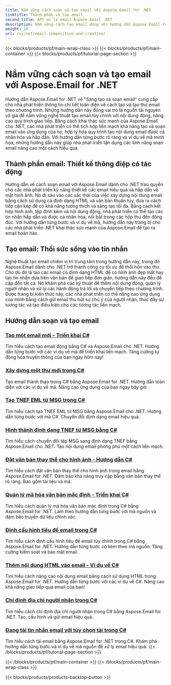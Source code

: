 ```yaml
---
title: Nắm vững cách soạn và tạo email với Aspose.Email for .NET
linktitle: Thành phần và tạo email
second_title: API xử lý email Aspose.Email .NET
description: Nắm vững cách tạo email động với hướng dẫn Aspose.Email for .NET. Tạo các email hấp dẫn theo chương trình, cá nhân hóa nội dung, thêm tệp đính kèm và nâng cao khả năng giao tiếp.
weight: 10
url: /vi/net/email-composition-and-creation/
---
```


{{< blocks/products/pf/main-wrap-class >}}
{{< blocks/products/pf/main-container >}}
{{< blocks/products/pf/tutorial-page-section >}}

# Nắm vững cách soạn và tạo email với Aspose.Email for .NET


Hướng dẫn Aspose.Email for .NET về "Sáng tạo và soạn email" cung cấp cho nhà phát triển thông tin chi tiết toàn diện về cách tạo và tạo thư email theo chương trình. Những hướng dẫn này đóng vai trò là nguồn tài nguyên vô giá để nắm vững nghệ thuật tạo email tùy chỉnh với nội dung động, nâng cao quy trình giao tiếp. Bằng cách khai thác sức mạnh của Aspose.Email cho .NET, các nhà phát triển có thể tích hợp liền mạch khả năng tạo và soạn email vào ứng dụng của họ, hợp lý hóa quy trình tạo nội dung email được cá nhân hóa và hấp dẫn. Với hướng dẫn từng bước rõ ràng và ví dụ về mã minh họa, những hướng dẫn này giúp nhà phát triển tận dụng các tính năng soạn email nâng cao một cách hiệu quả.

## Thành phần email: Thiết kế thông điệp có tác động

Hướng dẫn về cách soạn email với Aspose.Email dành cho .NET trao quyền cho các nhà phát triển kỹ năng thiết kế các email hiệu quả và hấp dẫn về mặt hình ảnh. Nó đi sâu vào các sắc thái của việc xây dựng nội dung email bằng cách sử dụng cả định dạng HTML và văn bản thuần túy, đưa ra cách tiếp cận kép để có khả năng tương thích và sáng tạo tối đa. Bằng cách kết hợp hình ảnh, tệp đính kèm và nội dung động, nhà phát triển có thể tạo các tin nhắn hấp dẫn và được cá nhân hóa, nổi bật trong các hộp thư đến đông đúc. Với hướng dẫn từng bước và ví dụ về mã, hướng dẫn này trang bị cho các nhà phát triển .NET khai thác sức mạnh của Aspose.Email để tạo ra email hoàn hảo.

## Tạo email: Thổi sức sống vào tin nhắn

Nghệ thuật tạo email chiếm vị trí trung tâm trong hướng dẫn này, trong đó Aspose.Email dành cho .NET trở thành công cụ tối ưu để thổi hồn vào thư. Cho dù đó là tạo các email có định dạng HTML để có hình ảnh đẹp mắt hay tạo tin nhắn dựa trên văn bản để giao tiếp đơn giản, hướng dẫn này đều đề cập đến tất cả. Nó khám phá các kỹ thuật để thêm nội dung động, quản lý người nhận và xử lý các hành động trả lời và chuyển tiếp theo chương trình. Được trang bị kiến thức này, các nhà phát triển có thể nâng cao ứng dụng của mình bằng cách gửi email thu hút sự chú ý của người nhận, thúc đẩy sự tương tác và tạo điều kiện cho các tương tác liền mạch.

## Hướng dẫn soạn và tạo email
### [Tạo một email mới - Triển khai C#](./crafting-a-fresh-email-csharp-implementation/)
Tìm hiểu cách tạo email động bằng C# và Aspose.Email cho .NET. Hướng dẫn từng bước với các ví dụ về mã để triển khai liền mạch. Tăng cường tự động hóa truyền thông của bạn ngày hôm nay!
### [Xây dựng một thư mới trong C#](./constructing-a-new-mail-message-in-csharp/)
Tạo email thành thạo trong C# bằng Aspose.Email for .NET. Hướng dẫn toàn diện với các ví dụ về mã. Nâng cao ứng dụng của bạn ngay bây giờ
### [Tạo TNEF EML từ MSG trong C#](./generating-tnef-eml-from-msg-in-csharp/)
Tìm hiểu cách tạo TNEF EML từ MSG bằng Aspose.Email cho .NET. Hướng dẫn từng bước với mã C#. Chuyển đổi định dạng email hiệu quả.
### [Hình thành định dạng TNEF từ MSG bằng C#](./forming-tnef-format-from-msg-with-csharp/)
Tìm hiểu cách chuyển đổi tệp MSG sang định dạng TNEF bằng Aspose.Email cho .NET. Tạo nội dung email phong phú một cách liền mạch. 
### [Đặt văn bản thay thế cho hình ảnh - Hướng dẫn C#](./setting-alternative-text-for-images-csharp-guide/)
 Tìm hiểu cách đặt văn bản thay thế cho hình ảnh trong email bằng Aspose.Email for .NET. Đảm bảo khả năng truy cập bằng văn bản thay thế rõ ràng. Bao gồm tài liệu và mã.
### [Quản lý mã hóa văn bản mặc định - Triển khai C#](./managing-default-text-encoding-csharp-implementation/)
Tìm hiểu cách quản lý mã hóa văn bản mặc định trong C# bằng Aspose.Email for .NET. Làm theo hướng dẫn từng bước với mã nguồn và đảm bảo truyền dữ liệu chính xác.
### [Định cấu hình tiêu đề email trong C#](./configuring-email-headers-in-csharp/)
Tìm hiểu cách định cấu hình tiêu đề email tùy chỉnh trong C# bằng Aspose.Email for .NET. Hướng dẫn từng bước có kèm theo mã nguồn. Tăng cường kiểm soát và bảo mật email.
### [Thêm nội dung HTML vào email - Ví dụ về C#](./adding-html-body-to-emails-csharp-example/)
Tìm hiểu cách nâng cao nội dung email bằng cách sử dụng HTML trong Aspose.Email for .NET. Hướng dẫn từng bước với các ví dụ về C#. Nâng cao khả năng giao tiếp qua email của bạn!
### [Chỉ định địa chỉ người nhận trong C#](./specifying-recipient-addresses-in-csharp/)
Tìm hiểu cách chỉ định địa chỉ người nhận trong C# bằng Aspose.Email for .NET. Tạo, cấu hình và gửi email hiệu quả.
### [Đang tải tin nhắn email với tùy chọn tải trong C#](./loading-email-messages-with-load-options-in-csharp/)
Tìm hiểu cách tải email bằng Aspose.Email for .NET trong C#. Khám phá hướng dẫn từng bước và ví dụ về mã nguồn để xử lý email hiệu quả.
{{< /blocks/products/pf/tutorial-page-section >}}

{{< /blocks/products/pf/main-container >}}
{{< /blocks/products/pf/main-wrap-class >}}

{{< blocks/products/products-backtop-button >}}
